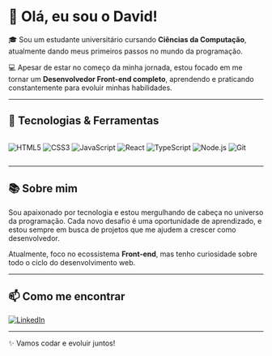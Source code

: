 # 👋 Olá, eu sou o David!

🎓 Sou um estudante universitário cursando **Ciências da Computação**, atualmente dando meus primeiros passos no mundo da programação.

💻 Apesar de estar no começo da minha jornada, estou focado em me tornar um **Desenvolvedor Front-end completo**, aprendendo e praticando constantemente para evoluir minhas habilidades.

---

## 🚀 Tecnologias & Ferramentas

<div style="display: flex; flex-wrap: wrap; gap: 10px;">

![HTML5](https://img.shields.io/badge/HTML5-E34F26?style=for-the-badge&logo=html5&logoColor=fff)
![CSS3](https://img.shields.io/badge/CSS3-1572B6?style=for-the-badge&logo=css3&logoColor=fff)
![JavaScript](https://img.shields.io/badge/JavaScript-F7DF1E?style=for-the-badge&logo=javascript&logoColor=000)
![React](https://img.shields.io/badge/React-61DAFB?style=for-the-badge&logo=react&logoColor=000)
![TypeScript](https://img.shields.io/badge/TypeScript-3178C6?style=for-the-badge&logo=typescript&logoColor=fff)
![Node.js](https://img.shields.io/badge/Node.js-339933?style=for-the-badge&logo=nodedotjs&logoColor=fff)
![Git](https://img.shields.io/badge/Git-F05032?style=for-the-badge&logo=git&logoColor=fff)

</div>

---

## 📚 Sobre mim

Sou apaixonado por tecnologia e estou mergulhando de cabeça no universo da programação. Cada novo desafio é uma oportunidade de aprendizado, e estou sempre em busca de projetos que me ajudem a crescer como desenvolvedor.

Atualmente, foco no ecossistema **Front-end**, mas tenho curiosidade sobre todo o ciclo do desenvolvimento web.

---

## 📫 Como me encontrar

[![LinkedIn](https://img.shields.io/badge/LinkedIn-0077B5?style=for-the-badge&logo=linkedin&logoColor=white)](https://www.linkedin.com/in/david-souza-806859361/)

---

✨ Vamos codar e evoluir juntos!
